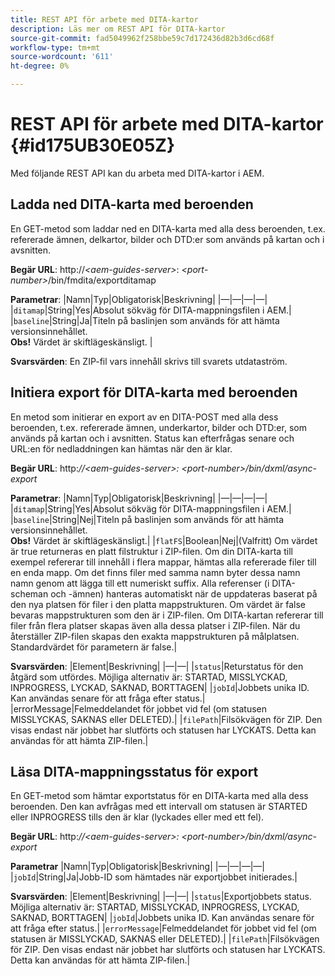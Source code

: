 ```yaml
---
title: REST API för arbete med DITA-kartor
description: Läs mer om REST API för DITA-kartor
source-git-commit: fad5049962f258bbe59c7d172436d82b3d6cd68f
workflow-type: tm+mt
source-wordcount: '611'
ht-degree: 0%

---
```



# REST API för arbete med DITA-kartor {#id175UB30E05Z}

Med följande REST API kan du arbeta med DITA-kartor i AEM.

## Ladda ned DITA-karta med beroenden

En GET-metod som laddar ned en DITA-karta med alla dess beroenden, t.ex. refererade ämnen, delkartor, bilder och DTD:er som används på kartan och i avsnitten.

**Begär URL**: http://*&lt;aem-guides-server>*: *&lt;port-number>*/bin/fmdita/exportditamap

**Parametrar**: |Namn|Typ|Obligatorisk|Beskrivning| |—|—|—|—| |`ditamap`|String|Yes|Absolut sökväg för DITA-mappningsfilen i AEM.| |`baseline`|String|Ja|Titeln på baslinjen som används för att hämta versionsinnehållet. <br> **Obs!** Värdet är skiftlägeskänsligt. |

**Svarsvärden**: En ZIP-fil vars innehåll skrivs till svarets utdataström.

## Initiera export för DITA-karta med beroenden

En metod som initierar en export av en DITA-POST med alla dess beroenden, t.ex. refererade ämnen, underkartor, bilder och DTD:er, som används på kartan och i avsnitten. Status kan efterfrågas senare och URL:en för nedladdningen kan hämtas när den är klar.

**Begär URL**: http:*//&lt;aem-guides-server>: &lt;port-number>/bin/dxml/async-export*

**Parametrar**: |Namn|Typ|Obligatorisk|Beskrivning| |—|—|—|—| |`ditamap`|String|Yes|Absolut sökväg för DITA-mappningsfilen i AEM.| |`baseline`|String|Nej|Titeln på baslinjen som används för att hämta versionsinnehållet. <br> **Obs!** Värdet är skiftlägeskänsligt.| |`flatFS`|Boolean|Nej|\(Valfritt\) Om värdet är true returneras en platt filstruktur i ZIP-filen. Om din DITA-karta till exempel refererar till innehåll i flera mappar, hämtas alla refererade filer till en enda mapp. Om det finns filer med samma namn byter dessa namn namn genom att lägga till ett numeriskt suffix. Alla referenser \(i DITA-scheman och -ämnen\) hanteras automatiskt när de uppdateras baserat på den nya platsen för filer i den platta mappstrukturen. Om värdet är false bevaras mappstrukturen som den är i ZIP-filen. Om DITA-kartan refererar till filer från flera platser skapas även alla dessa platser i ZIP-filen. När du återställer ZIP-filen skapas den exakta mappstrukturen på målplatsen. <br> Standardvärdet för parametern är false.|

**Svarsvärden**: |Element|Beskrivning| |—|—| |`status`|Returstatus för den åtgärd som utfördes. Möjliga alternativ är: STARTAD, MISSLYCKAD, INPROGRESS, LYCKAD, SAKNAD, BORTTAGEN| |`jobId`|Jobbets unika ID. Kan användas senare för att fråga efter status.| |errorMessage|Felmeddelandet för jobbet vid fel \(om statusen MISSLYCKAS, SAKNAS eller DELETED\).| |`filePath`|Filsökvägen för ZIP. Den visas endast när jobbet har slutförts och statusen har LYCKATS. Detta kan användas för att hämta ZIP-filen.|

## Läsa DITA-mappningsstatus för export

En GET-metod som hämtar exportstatus för en DITA-karta med alla dess beroenden. Den kan avfrågas med ett intervall om statusen är STARTED eller INPROGRESS tills den är klar \(lyckades eller med ett fel\).

**Begär URL**: http:*//&lt;aem-guides-server>: &lt;port-number>/bin/dxml/async-export*

**Parametrar**
|Namn|Typ|Obligatorisk|Beskrivning| |—|—|—|—| |`jobId`|String|Ja|Jobb-ID som hämtades när exportjobbet initierades.|

**Svarsvärden**: |Element|Beskrivning| |—|—| |`status`|Exportjobbets status. Möjliga alternativ är: STARTAD, MISSLYCKAD, INPROGRESS, LYCKAD, SAKNAD, BORTTAGEN| |`jobId`|Jobbets unika ID. Kan användas senare för att fråga efter status.| |`errorMessage`|Felmeddelandet för jobbet vid fel \(om statusen är MISSLYCKAD, SAKNAS eller DELETED\).| |`filePath`|Filsökvägen för ZIP. Den visas endast när jobbet har slutförts och statusen har LYCKATS. Detta kan användas för att hämta ZIP-filen.|

